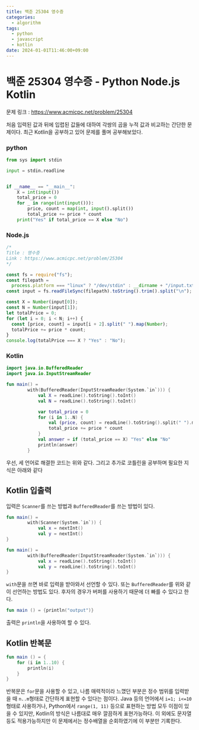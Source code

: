 ```yaml
---
title: 백준 25304 영수증
categories:
  - algorithm
tags:
  - python
  - javascript
  - kotlin
date: 2024-01-01T11:46:00+09:00
---
```


# 백준 25304 영수증 - Python Node.js Kotlin

문제 링크 : https://www.acmicpc.net/problem/25304

처음 입력된 값과 뒤에 입렵된 값들에 대하여 각쌍의 곱을 누적 값과 비교하는 간단한 문제이다. 최근 Kotlin을 공부하고 있어 문제를 풀며 공부해보았다.

### python

```python
from sys import stdin

input = stdin.readline


if __name__ == "__main__":
    X = int(input())
    total_price = 0
    for _ in range(int(input())):
        price, count = map(int, input().split())
        total_price += price * count
    print("Yes" if total_price == X else "No")
```

### Node.js

```js
/*
Title : 영수증
Link : https://www.acmicpc.net/problem/25304
*/

const fs = require("fs");
const filepath =
  process.platform === "linux" ? "/dev/stdin" : __dirname + "/input.txt";
const input = fs.readFileSync(filepath).toString().trim().split("\n");

const X = Number(input[0]);
const N = Number(input[1]);
let totalPrice = 0;
for (let i = 0; i < N; i++) {
  const [price, count] = input[i + 2].split(" ").map(Number);
  totalPrice += price * count;
}
console.log(totalPrice === X ? "Yes" : "No");
```

### Kotlin

```kotlin
import java.io.BufferedReader
import java.io.InputStreamReader

fun main() =
        with(BufferedReader(InputStreamReader(System.`in`))) {
            val X = readLine().toString().toInt()
            val N = readLine().toString().toInt()

            var total_price = 0
            for (i in 1..N) {
                val (price, count) = readLine().toString().split(" ").map { it.toInt() }
                total_price += price * count
            }
            val answer = if (total_price == X) "Yes" else "No"
            println(answer)
        }
```

우선, 세 언어로 해결한 코드는 위와 같다. 그리고 추가로 코틀린을 공부하며 필요한 지식은 아래와 같다

## Kotlin 입출력

입력은 `Scanner`를 쓰는 방법과 `BufferedReader`를 쓰는 방법이 있다.

```kotlin
fun main() = 
        with(Scanner(System.`in`)) {
            val x = nextInt()
            val y = nextInt()
}

fun main() =
        with(BufferedReader(InputStreamReader(System.`in`))) {
            val x = readLine().toString().toInt()
            val y = readLine().toString().toInt()
}
```

`with`문을 쓰면 바로 입력을 받아와서 선언할 수 있다. 또는 `BufferedReader`를 위와 같이 선언하는 방법도 있다. 후자의 경우가 버퍼를 사용하기 때문에 더 빠를 수 있다고 한다.

```kotlin
fun main () = {println("output")}
```

 출력은 `println`을 사용하여 할 수 있다.

## Kotlin 반복문

```kotlin
fun main () = {
    for (i in 1..10) {
        println(i)
    }
}
```

반복문은 `for`문을 사용할 수 있고, 나름 매력적이라 느꼈던 부분은 정수 범위를 입력받을 때 `n..m`형태로 간단하게 표현할 수 있다는 점이다. Java 등의 언어에서 `i=1; i<=10` 형태로 사용하거나, Python에서 `range(1, 11)` 등으로 표현하는 방법 모두 이점이 있을 수 있지만, Kotlin의 방식은 나름대로 매우 깔끔하게 표현가능하다. 이 외에도 문자열 등도 적용가능하지만 이 문제에서는 정수배열을 순회하였기에 이 부분만 기록한다.

